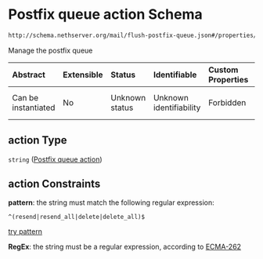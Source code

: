 # Postfix queue action Schema

```txt
http://schema.nethserver.org/mail/flush-postfix-queue.json#/properties/action
```

Manage the postfix queue

| Abstract            | Extensible | Status         | Identifiable            | Custom Properties | Additional Properties | Access Restrictions | Defined In                                                                         |
| :------------------ | :--------- | :------------- | :---------------------- | :---------------- | :-------------------- | :------------------ | :--------------------------------------------------------------------------------- |
| Can be instantiated | No         | Unknown status | Unknown identifiability | Forbidden         | Allowed               | none                | [flush-postfix-queue.json\*](mail/flush-postfix-queue.json "open original schema") |

## action Type

`string` ([Postfix queue action](flush-postfix-queue-properties-postfix-queue-action.md))

## action Constraints

**pattern**: the string must match the following regular expression:&#x20;

```regexp
^(resend|resend_all|delete|delete_all)$
```

[try pattern](https://regexr.com/?expression=%5E\(resend%7Cresend_all%7Cdelete%7Cdelete_all\)%24 "try regular expression with regexr.com")

**RegEx**: the string must be a regular expression, according to [ECMA-262](http://www.ecma-international.org/publications/files/ECMA-ST/Ecma-262.pdf "check the specification")
